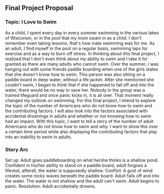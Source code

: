## Final Project Proposal

### Topic: I Love to Swim
As a child, I spent every day in every summer swimming in the various lakes of Wisconsin, or in the pool that my mom swam in as a child. I don't remember even taking lessons, that's how inate swimming was for me. As an adult, I find myself in the pool on a regular basis, swimming laps for exercise and as a way to burn off stress. 
In thinking about this final project, I realized that I don't even think about my ability to swim and I take it for granted as there are many adults who cannot swim. Over the summer, I was hanging out with some friends paddle boarding when one of the girls states that she doesn't know how to swim. This person was also sitting on a paddle board in deep water, without a life jacket. After she mentioned she couldn't swim, I began to think that if she happened to fall off and into the water, there would be no way to save her. Nobody in the group was a trained lifeguard and once panic kicks in, it is all over. That moment really changed my outlook on swimming.
For this final project, I intend to explore the topic of the number of Americans who do not know how to swim and the contributing factors. I will also look into the factors associated with accidental drownings in adults and whether or not knowing how to swim had an impact. 
With this topic, I want to tell a story of the number of adult Americans who do not know how to swim and why. I want to show this over a certain time period while also displaying the contributing factors that play into an inability to swim in adults. 

### Story Arc
Set up: Adult goes paddleboarding on what he/she thinks is a shallow pond. Confident in his/her ability to stand on a paddle board, adult forgoes a lifevest, afterall, the water is supposedly shallow. 
Conflict: A gust of wind creates some rocky waves beneath the paddle board. Adult falls off and into the water. The water is not shallow and the adult can't swim. Adult begins to panic. 
Resolution: Adult accidentally drowns. 
